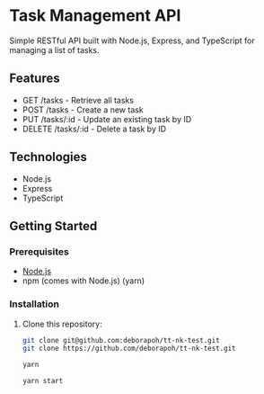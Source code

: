 # Task Management API

Simple RESTful API built with Node.js, Express, and TypeScript for managing a list of tasks.

## Features

- GET /tasks - Retrieve all tasks
- POST /tasks - Create a new task
- PUT /tasks/:id - Update an existing task by ID
- DELETE /tasks/:id - Delete a task by ID

## Technologies

- Node.js
- Express
- TypeScript

## Getting Started

### Prerequisites

- [Node.js](https://nodejs.org/)
- npm (comes with Node.js) (yarn)

### Installation

1. Clone this repository:

   ```bash
   git clone git@github.com:deborapoh/tt-nk-test.git
   git clone https://github.com/deborapoh/tt-nk-test.git

   yarn

   yarn start
   ```
